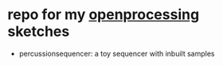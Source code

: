 # repo for my [openprocessing](https://www.openprocessing.org/user/225597/#sketches) sketches
- percussionsequencer: a toy sequencer with inbuilt samples
